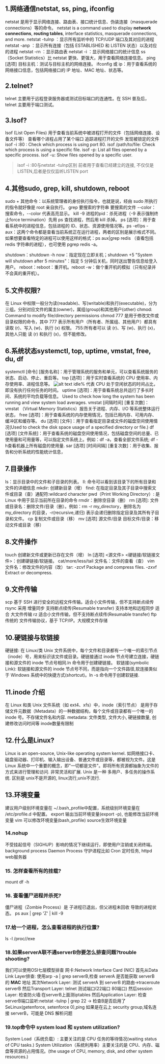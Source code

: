 ## 1.网络通信netstat, ss, ping, ifconfig
netstat 是用于显示网络连接、路由表、接口统计信息、伪装连接（masquerade connections）等的命令。
netstat is a command used to display **network connections**, **routing tables**, interface statistics, masquerade connections, and more.
netstat -tulnp ：显示所有监听中的 TCP/UDP 端口及其对应的进程
netstat -anp ：显示所有连接（包括 ESTABLISHED 和 LISTEN 状态）以及对应的进程
netstat -rn ：显示路由表
netstat -i ：显示网络接口的统计信息
ss（Socket Statistics）比 netstat 更快、更强大，用于查看网络连接信息。
ping [选项] 目标主机：测试与目标主机的网络连接。
ifconfig 或 ip：用于查看系统的网络接口信息，包括网络接口的 IP 地址、MAC 地址、状态等。
## 2.telnet?
telnet 主要用于远程登录服务器或测试目标端口的连通性。在 SSH 普及后，telnet 主要用于端口测试。

## 3.lsof?
lsof (List Open Files) 用于查看当前系统中被进程打开的文件（包括网络连接、设备文件等）
查看哪个进程占用了某个端口
追踪进程打开的文件
发现被锁定的文件
isof -i :80 : Check which process is using port 80.
isof /path/to/file: Check which process is using a specific file.
isof -p: List all files opened by a specific process.
isof -u: Show files opened by a specific user.
> isof -i :80与netstat -tulnp区别
前者用于查看已经建立的连接, 不仅仅是LISTEN,后者是仅仅监听LISTEN port


## 4.其他sudo, grep, kill, shutdown, reboot
sudo + 其他命令：以系统管理者的身份执行指令，也就是说，经由 sudo 所执行的指令就好像是 root 亲自执行。
grep 要搜索的字符串 要搜索的文件 --color：搜索命令，--color 代表高亮显示。
kill -9 进程的pid：杀死进程（-9 表示强制终止force termination）先用 ps 查找进程，然后用 kill 杀掉。
ps [选项]：用于查看系统中的进程信息，包括进程的 ID、状态、资源使用情况等。ps -ef/ps -aux：这两个命令都是查看当前系统正在运行进程，两者的区别是展示格式不同。如果想要查看特定的进程可以使用这样的格式：ps aux|grep redis （查看包括 redis 字符串的进程），也可使用 pgrep redis -a。

shutdown：shutdown -h now：指定现在立即关机；shutdown +5 "System will shutdown after 5 minutes"：指定 5 分钟后关机，同时送出警告信息给登入用户。
reboot：reboot：重开机。reboot -w：做个重开机的模拟（只有纪录并不会真的重开机）。

## 5.文件权限?
在 Linux 中权限一般分为读(readable)、写(writable)和执行(executable)，分为三组。分别对应文件的属主(owner)，属组(group)和其他用户(other)
chmod: Command to modify file/directory permissions
chmod 777 是用于修改文件或目录权限的命令，其中 777 表示所有用户（所有者、所属组、其他用户）都具有 读取 (r)、写入 (w)、执行 (x) 权限。
755:所有者可以 读 (r)、写 (w)、执行 (x)，其他人只能 读 (r) 和执行 (x)，但不能修改。
## 6.系统状态systemctl, top, uptime, vmstat, free, du, df
systemctl [命令] [服务名称]：用于管理系统的服务和单元，可以查看系统服务的状态、启动、停止、重启等。
top [选项]：用于实时查看系统的 CPU 使用率、内存使用率、进程信息等。
![alt text](image-3.png)
idle% 代表 CPU 处于空闲状态的时间占比，即没有执行任何任务的时间。
uptime [选项]：用于查看系统总共运行了多长时间、系统的平均负载等信息。
Used to check how long the system has been running and view system load averages.
vmstat [间隔时间] [重复次数]：vmstat （Virtual Memory Statistics）报告关于进程、内存、I/O 等系统整体运行状态，
free [选项]：用于查看系统的内存使用情况，包括已用内存、可用内存、缓冲区和缓存等。
du [选项] [文件]：用于查看指定目录或文件的磁盘空间使用情况(Used to check the disk space usage of a specified directory or file.)
df [选项] [文件系统]：用于查看系统的磁盘空间使用情况，包括磁盘空间的总量、已使用量和可用量等，可以指定文件系统上。例如：df -a，查看全部文件系统; df -h查看机器上所有磁盘的使用量.
sar [选项] [时间间隔] [重复次数]：用于收集、报告和分析系统的性能统计信息，
## 7.目录操作
ls：显示目录中的文件和子目录的列表。
ll: 命令可以看到该目录下的所有目录和文件的详细信息
mkdir: 创建新目录（增）
find: 在指定目录及其子目录中搜索文件或目录（查）通配符:wildcard character
pwd（Print Working Directory）: 是 Linux 中用于显示当前所在目录的命令
rmdir：删除空目录（删）
rm [选项]: 文件或目录名：删除文件/目录（删）。例如：rm -r my_directory，删除名为 my_directory 的目录，-r(recursive,递归) 表示会递归删除指定目录及其所有子目录和文件。
cp 复制文件或目录（移）
mv [选项] 源文件/目录 目标文件/目录：移动文件或目录（移）
## 8.文件操作
touch 创建新文件或更新已存在文件（增）
ln [选项] <源文件> <硬链接/软链接文件>：创建硬链接/软链接。
cat/more/less/tail 文件名：文件的查看（查） 
vim 文件名：修改文件的内容（改）
tar: -zcvf Package and compress files. -zxvf Extract or decompress.
## 9.文件传输
scp 基于 SSH 进行安全的远程文件传输。适合小文件传输，但不支持断点续传
rsync 采用 增量同步 支持断点续传(Resumable transfer) 支持本地和远程同步 适合 大文件传输
rz 适合小文件传输，但不支持断点续传(Resumable transfer)
ftp 传统的 文件传输协议，基于 TCP/IP。大规模文件存储

## 10.硬链接与软链接
硬链接: 在 Linux/类 Unix 文件系统中，每个文件和目录都有一个唯一的索引节点（inode）号，用来标识该文件或目录。硬链接通过 inode 节点号建立连接，硬链接和源文件的 inode 节点号相同.ln 命令用于创建硬链接。
软链接(symbolic Link): 软链接和源文件的 inode 节点号不同，而是指向一个文件路径,软连接类似于 Windows 系统中的快捷方式(shortcut)。ln -s 命令用于创建软链接.
## 11.inode 介绍
在 Linux 和类 Unix 文件系统（如 ext4、xfs）中，inode（索引节点） 是用于存储文件元数据（Metadata）的一种数据结构，每个文件或目录都有一个唯一的 inode 号。不存储文件名和内容.
metadata: 文件类型, 文件大小, 硬链接数量, 创建修改访问时间等
inode数量有限制
## 12.什么是Linux?
Linux is an open-source, Unix-like operating system kernel.
如网络接口卡、磁盘驱动器、打印机、输入输出设备、普通文件或目录等，都被视为文件。这是 Linux 系统中一个重要的概念，即"一切都是文件"。即将所有资源都抽象为文件的方式来进行管理和访问. 非常灵活和扩展.
Unix 是一种 多用户、多任务的操作系统.
区别是 unix不是开源的, linux流行,unix不流行.
## 13.环境变量
建议用户级别环境变量在 ~/.bash_profile中配置，系统级别环境变量在 /etc/profile.d 中配置。
export 输出当前环境变量(export -p), 也能修改当前环境变量
vim 可以修改环境变量(bash_profile) source生效环境变量

### 14.nohup 
不受挂起信号（SIGHUP）影响的情况下继续运行，即使用户注销或关闭终端。
background process
Daemon Process 守护进程比如 Cron 定时任务, httpd web服务器

### 15. 怎样查看所有的挂载?
mount
df -h

### 16. 查看僵尸进程并杀死?
僵尸进程（Zombie Process）是 子进程已退出，但父进程未回收 导致的进程状态。
ps aux | grep 'Z' | kill -9 <PPID>

### 17.给一个进程，怎么查看进程的执行位置?
ls -l /proc/<PID>/exe

### 18.如果serverA联不通serverB你要怎么排查问题?trouble shooting?
我们可以使用OSI七层模型排查
网卡:Network Interface Card (NIC)
首先从Data Link Layer排查: 使用arp -a | grep serverB,检查 serverA 是否能获取 serverB 的 **MAC** 地址
其次Network Layer:  测试 serverA 到 serverB 的路由->traceroute serverB
然后Transport Layer: telnet 测试端口(22端口 80端口)
然后session Layer: 检查防火墙:在serverB上面测iptables
然后Application Layer: 检查serverB端口监听:netstat -tulnp | grep 22 -> 检查B是否启用了SeLinux(getenforce, setenforce 0),ping
如果是在云上 security group,域名连接 serverB，可能是 DNS 解析问题
### 19.top命令中 system load 和 system utilization?
System Load（系统负载）: 主要关注的是 CPU 任务的等待情况(waiting status of CPU tasks.)
System Utilization（系统利用率）主要关注的是 CPU、内存、磁盘等资源的占用情况。(the usage of CPU, memory, disk, and other system resources.)